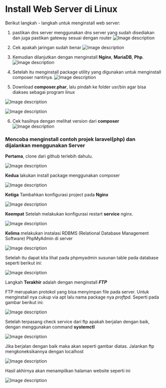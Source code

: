 # Install Web Server di Linux

Berikut langkah - langkah untuk menginstall web server: 

1. pastikan dns server menggunakan dns server yang sudah  disediakan dan juga pastikan gateway sesuai dengan router
![Image description](https://dev-to-uploads.s3.amazonaws.com/uploads/articles/khhtbv7esjdalkki2odu.png)

2. Cek apakah jaringan sudah benar
![Image description](https://dev-to-uploads.s3.amazonaws.com/uploads/articles/7366xywsnbcr0gvyom63.png)
 
3. Kemudian dilanjutkan dengan menginstall **Nginx**, **MariaDB**, **Php**.
![Image description](https://dev-to-uploads.s3.amazonaws.com/uploads/articles/jp3y00iksuq1pc440ibo.png)

4. Setelah itu menginstall package utility yang digunakan untuk menginstall composer nantinya.
![Image description](https://dev-to-uploads.s3.amazonaws.com/uploads/articles/ztuf3i66xyivxtq6bak4.png)

5. Download **composer.phar**, lalu pindah ke folder usr/bin agar bisa diakses sebagai program linux

![Image description](https://dev-to-uploads.s3.amazonaws.com/uploads/articles/tm2l9fkzwiij5uk5khv2.png)


![Image description](https://dev-to-uploads.s3.amazonaws.com/uploads/articles/ycqoezm00oj20es3uik5.png)

6. Cek hasilnya dengan melihat version dari **composer**
![Image description](https://dev-to-uploads.s3.amazonaws.com/uploads/articles/3hdg77l4xbyr4w5a70zl.png)

### Mencoba menginstall contoh projek laravel(php) dan dijalankan menggunakan Server

**Pertama**, clone dari github terlebih dahulu.

![Image description](https://dev-to-uploads.s3.amazonaws.com/uploads/articles/p240y43qmk6i1vxcmw5f.png)
 
**Kedua** lakukan install package menggunakan composer

![Image description](https://dev-to-uploads.s3.amazonaws.com/uploads/articles/d2oi33urt57piry4wexf.png)

**Ketiga** Tambahkan konfigurasi project pada **Nginx**

![Image description](https://dev-to-uploads.s3.amazonaws.com/uploads/articles/fs5i0hquroi1ohhbjuo5.png)

**Keempat** Setelah melakukan konfigurasi restart **service** nginx.


![Image description](https://dev-to-uploads.s3.amazonaws.com/uploads/articles/rpg8yl9ft7n1vk032zoh.png)

**Kelima** melakukan instalasi RDBMS (Relational Database Management Software) PhpMyAdmin di server

![Image description](https://dev-to-uploads.s3.amazonaws.com/uploads/articles/60lvfwoo010dlj3cx7y3.png)

Setelah itu dapat kita lihat pada phpmyadmin susunan table pada database seperti berikut ini:

![Image description](https://dev-to-uploads.s3.amazonaws.com/uploads/articles/ipgnqdzsql1rx52q0nvv.png)

Langkah **Terakhir** adalah dengan menginstall **_FTP_**

FTP merupakan protokol yang bisa menyimpan file pada server. Untuk menginstall nya cukup via apt lalu nama package nya _proftpd_. Seperti pada gambar berikut ini:

![Image description](https://dev-to-uploads.s3.amazonaws.com/uploads/articles/w0xqhgf54njyteahyfc8.png)

Setelah terpasang check service dari ftp apakah berjalan dengan baik, dengan menggunakan command **systemctl**

![Image description](https://dev-to-uploads.s3.amazonaws.com/uploads/articles/ld0op0ut67q3cvcvyt2s.png)

Jika berjalan dengan baik maka akan seperti gambar diatas. Jalankan ftp mengkoneksikannya dengan localhost


![Image description](https://dev-to-uploads.s3.amazonaws.com/uploads/articles/qo9r5eibizfn5qtocfh4.png)

Hasil akhirnya akan menampilkan halaman website seperti ini

![Image description](https://dev-to-uploads.s3.amazonaws.com/uploads/articles/wtrigt7rmu08vwlhdvyr.png)


